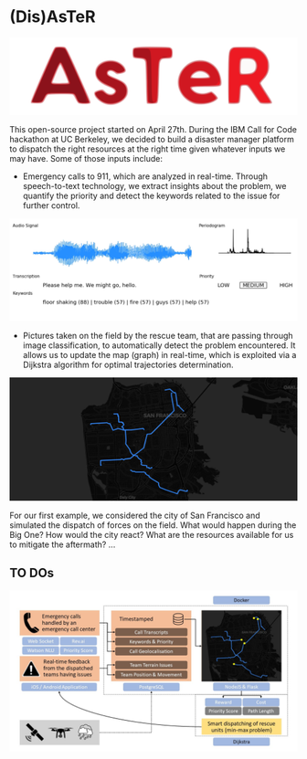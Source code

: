 # (Dis)AsTeR

![LOGO](./branding/logo_red.png)

This open-source project started on April 27th. During the IBM Call for Code hackathon at UC Berkeley, we decided to build a disaster manager platform to dispatch the right resources at the right time given whatever inputs we may have. Some of those inputs include:

- Emergency calls to 911, which are analyzed in real-time. Through speech-to-text technology, we extract insights about the problem, we quantify the priority and detect the keywords related to the issue for further control.

![CALL](./branding/analyzed_call.png)

- Pictures taken on the field by the rescue team, that are passing through image classification, to automatically detect the problem encountered. It allows us to update the map (graph) in real-time, which is exploited via a Dijkstra algorithm for optimal trajectories determination.

![MAPS](./branding/trajectories.png)

For our first example, we considered the city of San Francisco and simulated the dispatch of forces on the field. What would happen during the Big One? How would the city react? What are the resources available for us to mitigate the aftermath? ...

## TO DOs

![STEPS](./branding/next_steps.jpg)
